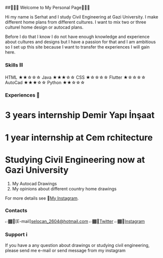 ##🎊🎊🎊 Welcome to My Personal Page🎊🎊🎊

Hi my name is Serhat and I study Civil Engineering at Gazi University. I make different home plans from different cultures. I want to mix two or three culturel home design or autocad plans.

Before I do that I know I do not have enough knowledge and experience about cultures and designs but I have a passion for that and I am ambitious so I set up this site because I want to transfer the experiences I will gain here.

### Skills ⛓️

HTML 	★★☆☆☆ 
Java 	★★★☆☆
CSS 	★☆☆☆☆ 
Flutter ★☆☆☆☆
AutoCad	★★★☆☆ 
Python 	★★☆☆☆

### Experiences 🔧

# 3 years internship Demir Yapı İnşaat 
# 1 year internship at Cem rchitecture
# Studying Civil Engineering now at Gazi University


1. My Autocad Drawings
2. My opinions about different country home drawings


For more details see 🔗[My Instagram](https://www.instagram.com/sserhatfe/?hl=tr).

### Contacts
👉🏾📧[E-mail]selocan_2604@hotmail.com
👉🏾📣[Twitter](https://twitter.com/Melwisloer)
👉🏾🤝[Instagram](https://www.instagram.com/sserhatfe/?hl=tr)


### Support ℹ️

If you have a any question about drawings or studying civil engineering, please send me e-mail or send message from my instagram
